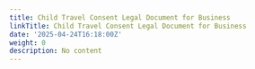 ```yaml
---
title: Child Travel Consent Legal Document for Business
linkTitle: Child Travel Consent Legal Document for Business
date: '2025-04-24T16:18:00Z'
weight: 0
description: No content
---
```



